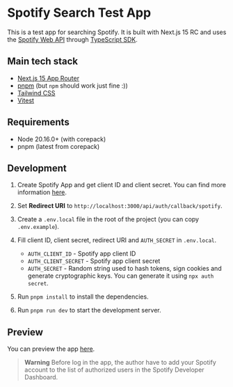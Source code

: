 # Spotify Search Test App

This is a test app for searching Spotify. It is built with Next.js 15 RC and uses the [Spotify Web API](https://developer.spotify.com/documentation/web-api) through [TypeScript SDK](https://github.com/spotify/spotify-web-api-ts-sdk).

## Main tech stack

- [Next.js 15 App Router](https://nextjs.org/)
- [pnpm](https://pnpm.io/installation) (but `npm` should work just fine :))
- [Tailwind CSS](https://tailwindcss.com/)
- [Vitest](https://https://vitest.dev/)

## Requirements

- Node 20.16.0+ (with corepack)
- pnpm (latest from corepack)

## Development

1. Create Spotify App and get client ID and client secret. You can find more information [here](https://developer.spotify.com/documentation/web-api/concepts/apps).
2. Set **Redirect URI** to `http://localhost:3000/api/auth/callback/spotify`.
3. Create a `.env.local` file in the root of the project (you can copy `.env.example`).
4. Fill client ID, client secret, redirect URI and `AUTH_SECRET` in `.env.local`.

   - `AUTH_CLIENT_ID` - Spotify app client ID
   - `AUTH_CLIENT_SECRET` - Spotify app client secret
   - `AUTH_SECRET` - Random string used to hash tokens, sign cookies and generate cryptographic keys. You can generate it using `npx auth secret`.

5. Run `pnpm install` to install the dependencies.
6. Run `pnpm run dev` to start the development server.

## Preview

You can preview the app [here](https://spotify-search-test.vercel.app/).

> **Warning**
> Before log in the app, the author have to add your Spotify account to the list of authorized users in the Spotify Developer Dashboard.
